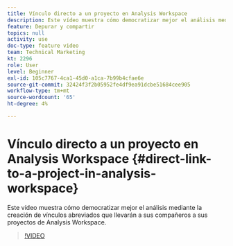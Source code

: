 ```yaml
---
title: Vínculo directo a un proyecto en Analysis Workspace
description: Este vídeo muestra cómo democratizar mejor el análisis mediante la creación de vínculos abreviados que llevarán a sus compañeros a sus proyectos de Analysis Workspace.
feature: Depurar y compartir
topics: null
activity: use
doc-type: feature video
team: Technical Marketing
kt: 2296
role: User
level: Beginner
exl-id: 105c7767-4ca1-45d0-a1ca-7b99b4cfae6e
source-git-commit: 32424f3f2b05952fe4df9ea91dcbe51684cee905
workflow-type: tm+mt
source-wordcount: '65'
ht-degree: 4%

---
```


# Vínculo directo a un proyecto en Analysis Workspace {#direct-link-to-a-project-in-analysis-workspace}

Este vídeo muestra cómo democratizar mejor el análisis mediante la creación de vínculos abreviados que llevarán a sus compañeros a sus proyectos de Analysis Workspace.

>[!VIDEO](https://video.tv.adobe.com/v/24710/?quality=12)
